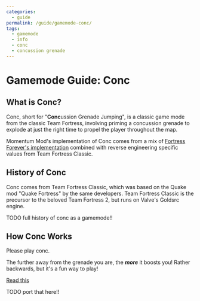 ```yaml
---
categories:
  - guide
permalink: /guide/gamemode-conc/
tags:
  - gamemode
  - info
  - conc
  - concussion grenade
---
```


# Gamemode Guide: Conc

## What is Conc?

Conc, short for "**Conc**ussion Grenade Jumping", is a classic game mode from the classic Team Fortress, involving priming a concussion grenade to explode at just the right time to propel the player throughout the map.

Momentum Mod's implementation of Conc comes from a mix of [Fortress Forever's implementation](https://github.com/fortressforever/fortressforever) combined with reverse engineering specific values from Team Fortress Classic.

## History of Conc

Conc comes from Team Fortress Classic, which was based on the Quake mod "Quake Fortress" by the same developers. Team Fortress Classic is the precursor to the beloved Team Fortress 2, but runs on Valve's Goldsrc engine.

TODO full history of conc as a gamemode!!

## How Conc Works

Please play conc.

The further away from the grenade you are, the **_more_** it boosts you! Rather backwards, but it's a fun way to play!

[Read this](https://docs.google.com/document/d/1CiUvsjXYiiFcklAT1QjUkTE33FsoQoqGspafVV9yMxE)

TODO port that here!!
